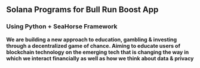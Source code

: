 ## Solana Programs for Bull Run Boost App

### Using Python + SeaHorse Framework

**We are building a new approach to education, gambling & investing through a decentralized game of chance. Aiming to educate users of blockchain technology on the emerging tech that is changing the way in which we interact financially as well as how we think about data & privacy**
